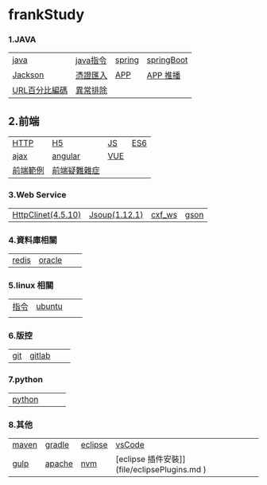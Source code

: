 # frankStudy
### 1.JAVA

|        |  |  |  |
| ---------- | --- |--- |--- |
|[java](file/java.md )|[java指令](file/javaCmd.md)| [spring](file/spring.md ) |  [springBoot](file/springBoot.md ) |
| [Jackson](file/jackson.md ) |  [憑證匯入](file/crt.md ) |[APP](file/app.md )| [APP 推播](file/appNotification.md )|
|[URL百分比編碼](file/urlEncoder.md )|[異常排除](file/javaException.md )|||

## 2.前端

|        |  |  |  |
| ---------- | --- |--- |--- |
|[HTTP](file/HTTP.md )|[H5](file/h5.md )|[JS](file/js.md )|[ES6](file/es6.md )|
|[ajax](file/ajax.md )|[angular](file/angular.md )|[VUE](file/vue.md )||
|[前端範例](file/jsexample.md )|[前端疑難雜症](file/jsexception.md )|||

### 3.Web Service


|        |  |  |  |
| ---------- | --- |--- |--- |
|[HttpClinet(4.5.10)](file/HttpClinet.md )|[Jsoup(1.12.1)](file/jsoup.md )|[cxf_ws](file/cxfws.md )|[gson](file/gson.md )|


### 4.資料庫相關

|        |  |  |  |
| ---------- | --- |--- |--- |
|[redis](file/redis.md )|[oracle](file/oracle.md )|||

### 5.linux 相關

|        |  |  |  |
| ---------- | --- |--- |--- |
|[指令](file/command.md )|[ubuntu](file/ubuntu.md )
|||


### 6.版控

|        |  |  |  |
| ---------- | --- |--- |--- |
|[git](file/git.md )|[gitlab](file/gitlab.md )|||

### 7.python

|        |  |  |  |
| ---------- | --- |--- |--- |
|[python](file/python.md )||||


### 8.其他

|        |  |  |  |
| ---------- | --- |--- |--- |
|[maven](file/maven.md )|[gradle](file/gradle.md )|[eclipse](file/eclipse.md )|[vsCode](file/VSCode.md )|
|[gulp](file/gulp.md )|[apache](file/apache.md )|[nvm](file/nvm.md )|[eclipse 插件安裝]](file/eclipsePlugins.md )|

